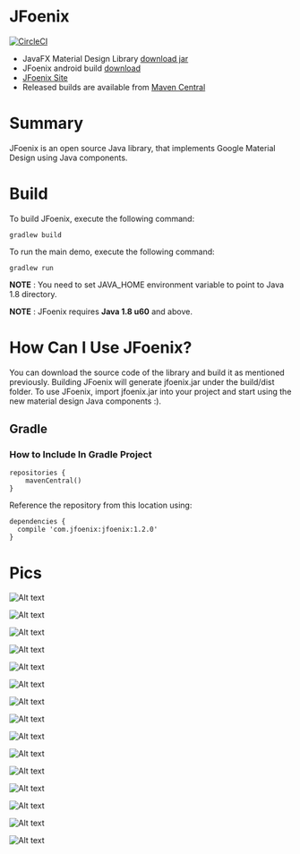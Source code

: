 # JFoenix

[![CircleCI](https://circleci.com/gh/jfoenixadmin/JFoenix/tree/master.svg?style=svg)](https://circleci.com/gh/jfoenixadmin/JFoenix/tree/master)

* JavaFX Material Design Library [download jar](http://www.jfoenix.com/download/jfoenix.jar)
* JFoenix android build [download](http://www.jfoenix.com/download/jfoenix-0.0.0-SNAPSHOT-retrolambda.jar)
* [JFoenix Site](http://www.jfoenix.com)
* Released builds are available from [Maven Central](http://search.maven.org/#search%7Cga%7C1%7CJFoenix)

# Summary
JFoenix is an open source Java library, that implements Google Material Design using Java components.

# Build
To build JFoenix, execute the following command:

    gradlew build

To run the main demo, execute the following command:

    gradlew run
    
**NOTE** : You need to set JAVA_HOME environment variable to point to Java 1.8 directory.

**NOTE** : JFoenix requires **Java 1.8 u60** and above.

# How Can I Use JFoenix?
 You can download the source code of the library and build it as mentioned previously. Building JFoenix will generate jfoenix.jar under the build/dist folder. To use JFoenix, import jfoenix.jar into your project and start using the new material design Java components :).
 
## Gradle
### How to Include In Gradle Project

    repositories {
        mavenCentral()
    }

Reference the repository from this location using:

    dependencies {
      compile 'com.jfoenix:jfoenix:1.2.0'
    }

# Pics

![Alt text](http://jfoenix.com/gif/button.gif "Button Demo")

![Alt text](http://jfoenix.com/gif/checkbox.gif "Check Box Demo")

![Alt text](http://jfoenix.com/gif/toggle-button.gif "Toggle Buton Demo")

![Alt text](http://jfoenix.com/gif/dialog.gif "Dialog Demo")

![Alt text](http://jfoenix.com/gif/listview.gif "List View Demo")

![Alt text](http://jfoenix.com/gif/nodes-list.gif "Nodes List Demo")

![Alt text](http://jfoenix.com/gif/masonry.gif "Masonry Demo")

![Alt text](http://jfoenix.com/gif/slider.gif "Slider Demo")

![Alt text](http://jfoenix.com/gif/spinner.gif "Spinner Demo")

![Alt text](http://jfoenix.com/gif/icons-snackbar.gif "Icons-Snackbar Demo")

![Alt text](http://jfoenix.com/gif/colorpicker-beta.gif "Color Picker Demo")

![Alt text](http://jfoenix.com/gif/datepicker.gif "Date Picker Demo")

![Alt text](http://jfoenix.com/gif/timepicker.gif "Time Picker Demo")

![Alt text](http://jfoenix.com/gif/treetableview.gif "Tree Table View")

![Alt text](http://jfoenix.com/gif/grouping.gif "Grouping Demo")
